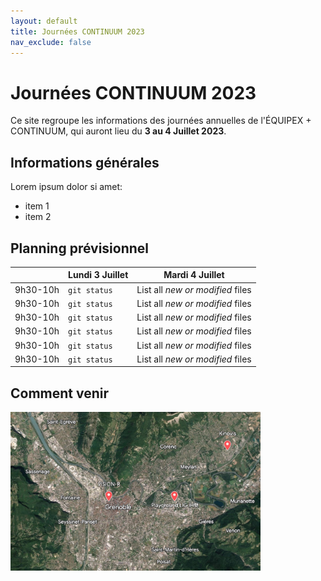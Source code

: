 ```yaml
---
layout: default
title: Journées CONTINUUM 2023
nav_exclude: false
---
```


# Journées CONTINUUM 2023

Ce site regroupe les informations des journées annuelles de l'ÉQUIPEX + CONTINUUM, qui auront lieu du **3 au 4 Juillet 2023**.

## Informations générales
Lorem ipsum dolor si amet: 
- item 1
- item 2


## Planning prévisionnel

|| Lundi 3 Juillet | Mardi 4 Juillet |
| ---| --- | --- |
|9h30-10h| `git status` | List all *new or modified* files |
|9h30-10h| `git status` | List all *new or modified* files |
|9h30-10h| `git status` | List all *new or modified* files |
|9h30-10h| `git status` | List all *new or modified* files |
|9h30-10h| `git status` | List all *new or modified* files |
|9h30-10h| `git status` | List all *new or modified* files |


## Comment venir

<img src='grenoble.jpg' width='400'>
